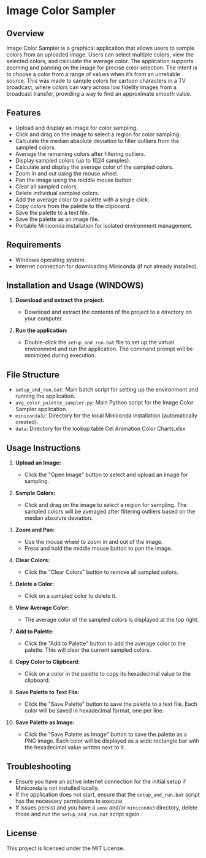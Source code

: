 # Image Color Sampler

## Overview

Image Color Sampler is a graphical application that allows users to sample colors from an uploaded image. Users can select multiple colors, view the selected colors, and calculate the average color. The application supports zooming and panning on the image for precise color selection. The intent is to choose a color from a range of values when it’s from an unreliable source. This was made to sample colors for cartoon characters in a TV broadcast, where colors can vary across low fidelity images from a broadcast transfer, providing a way to find an approximate smooth value.

## Features

- Upload and display an image for color sampling.
- Click and drag on the image to select a region for color sampling.
- Calculate the median absolute deviation to filter outliers from the sampled colors.
- Average the remaining colors after filtering outliers.
- Display sampled colors (up to 1024 samples).
- Calculate and display the average color of the sampled colors.
- Zoom in and out using the mouse wheel.
- Pan the image using the middle mouse button.
- Clear all sampled colors.
- Delete individual sampled colors.
- Add the average color to a palette with a single click.
- Copy colors from the palette to the clipboard.
- Save the palette to a text file.
- Save the palette as an image file.
- Portable Miniconda installation for isolated environment management.

## Requirements

- Windows operating system.
- Internet connection for downloading Miniconda (if not already installed).

## Installation and Usage (WINDOWS)

1. **Download and extract the project:**
   - Download and extract the contents of the project to a directory on your computer.

2. **Run the application:**
   - Double-click the `setup_and_run.bat` file to set up the virtual environment and run the application. The command prompt will be minimized during execution.

## File Structure

- `setup_and_run.bat`: Main batch script for setting up the environment and running the application.
- `avg_color_palette_sampler.py`: Main Python script for the Image Color Sampler application.
- `miniconda3/`: Directory for the local Miniconda installation (automatically created).
- `data`: Directory for the lookup table Cel Animation Color Charts.xlsx

## Usage Instructions

1. **Upload an Image:**
   - Click the "Open Image" button to select and upload an image for sampling.

2. **Sample Colors:**
   - Click and drag on the image to select a region for sampling. The sampled colors will be averaged after filtering outliers based on the median absolute deviation.

3. **Zoom and Pan:**
   - Use the mouse wheel to zoom in and out of the image.
   - Press and hold the middle mouse button to pan the image.

4. **Clear Colors:**
   - Click the "Clear Colors" button to remove all sampled colors.

5. **Delete a Color:**
   - Click on a sampled color to delete it.

6. **View Average Color:**
   - The average color of the sampled colors is displayed at the top right.

7. **Add to Palette:**
   - Click the "Add to Palette" button to add the average color to the palette. This will clear the current sampled colors.

8. **Copy Color to Clipboard:**
   - Click on a color in the palette to copy its hexadecimal value to the clipboard.

9. **Save Palette to Text File:**
   - Click the "Save Palette" button to save the palette to a text file. Each color will be saved in hexadecimal format, one per line.

10. **Save Palette as Image:**
    - Click the "Save Palette as Image" button to save the palette as a PNG image. Each color will be displayed as a wide rectangle bar with the hexadecimal value written next to it.

## Troubleshooting

- Ensure you have an active internet connection for the initial setup if Miniconda is not installed locally.
- If the application does not start, ensure that the `setup_and_run.bat` script has the necessary permissions to execute.
- If issues persist and you have a `venv` and/or `miniconda3` directory, delete those and run the `setup_and_run.bat` script again.

## License

This project is licensed under the MIT License.
